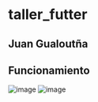 # taller_futter

## Juan Gualoutña
## Funcionamiento
![image](https://github.com/juandiego252/AppFlutter/assets/102696740/d68edaf2-59b1-4871-a5a8-71e48cc12b40)
![image](https://github.com/juandiego252/AppFlutter/assets/102696740/d0fc1f89-fc25-4f25-b779-45b7e9d06bc6)

